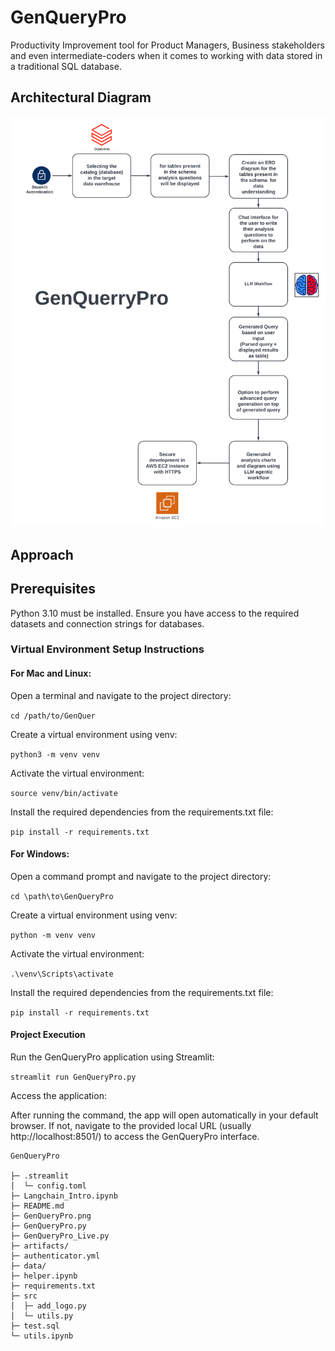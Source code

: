 # GenQueryPro

Productivity Improvement tool for Product Managers, Business stakeholders and even intermediate-coders when it comes to working with data stored in a traditional SQL database.

## Architectural Diagram

![Alt Text](GenQueryPro.png)

## Approach



## Prerequisites
Python 3.10 must be installed.
Ensure you have access to the required datasets and connection strings for databases.

### Virtual Environment Setup Instructions

#### For Mac and Linux:
Open a terminal and navigate to the project directory:

`cd /path/to/GenQuer`

Create a virtual environment using venv:


`python3 -m venv venv`


Activate the virtual environment:


`source venv/bin/activate`

Install the required dependencies from the requirements.txt file:


`pip install -r requirements.txt`

#### For Windows:
Open a command prompt and navigate to the project directory:

`cd \path\to\GenQueryPro`

Create a virtual environment using venv:

`python -m venv venv`


Activate the virtual environment:

`.\venv\Scripts\activate`

Install the required dependencies from the requirements.txt file:


`pip install -r requirements.txt`

#### Project Execution
Run the GenQueryPro application using Streamlit:


`streamlit run GenQueryPro.py`

Access the application:

After running the command, the app will open automatically in your default browser.
If not, navigate to the provided local URL (usually http://localhost:8501/) to access the GenQueryPro interface.


```
GenQueryPro

├─ .streamlit
│  └─ config.toml
├─ Langchain_Intro.ipynb
├─ README.md
├─ GenQueryPro.png
├─ GenQueryPro.py
├─ GenQueryPro_Live.py
├─ artifacts/
├─ authenticator.yml
├─ data/
├─ helper.ipynb
├─ requirements.txt
├─ src
│  ├─ add_logo.py
│  └─ utils.py
├─ test.sql
└─ utils.ipynb

```